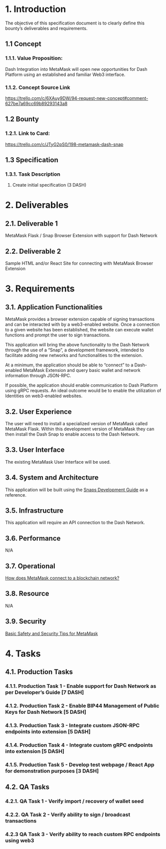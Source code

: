 # 1. Introduction

The objective of this specification document is to clearly define this bounty’s deliverables and requirements. 

## 1.1 Concept

### 1.1.1. Value Proposition:

Dash Integration into MetaMask will open new opportunities for Dash Platform using an established and familiar Web3 interface. 

### 1.1.2. Concept Source Link

https://trello.com/c/6XAuy9DW/94-request-new-concept#comment-627be7a69cc69b89293143a8 

## 1.2 Bounty

### 1.2.1. Link to Card:

https://trello.com/c/JTyG2pS0/198-metamask-dash-snap 

## 1.3 Specification

### 1.3.1. Task Description

1) Create initial specification (3 DASH)

# 2. Deliverables

## 2.1. Deliverable 1

MetaMask Flask / Snap Browser Extension with support for Dash Network

## 2.2. Deliverable 2

Sample HTML and/or React Site for connecting with MetaMask Browser Extension

# 3. Requirements

## 3.1. Application Functionalities

MetaMask provides a browser extension capable of signing transactions and can be interacted with by a web3-enabled website. Once a connection to a given website has been established, the website can execute wallet functions and prompt the user to sign transactions. 

This application will bring the above functionality to the Dash Network through the use of a “Snap”, a development framework, intended to facilitate adding new networks and functionalities to the extension.

At a minimum, the application should be able to “connect” to a Dash-enabled MetaMask Extension and query basic wallet and network information through JSON-RPC.

If possible, the application should enable communication to Dash Platform using gRPC requests. An ideal outcome would be to enable the utilization of Identities on web3-enabled websites.

## 3.2. User Experience

The user will need to install a specialized version of MetaMask called MetaMask Flask. Within this development version of MetaMask they can then install the Dash Snap to enable access to the Dash Network.

## 3.3. User Interface

The existing MetaMask User Interface will be used.

## 3.4. System and Architecture

This application will be built using the [Snaps Development Guide](https://docs.metamask.io/guide/snaps-development-guide.html#table-of-contents) as a reference.

## 3.5. Infrastructure

This application will require an API connection to the Dash Network.

## 3.6. Performance

N/A

## 3.7. Operational

[How does MetaMask connect to a blockchain network?](https://metamask.zendesk.com/hc/en-us/articles/5378119120667-How-does-MetaMask-connect-to-a-blockchain-network-)

## 3.8. Resource

N/A

## 3.9. Security

[Basic Safety and Security Tips for MetaMask](https://metamask.zendesk.com/hc/en-us/articles/360015489591-Basic-Safety-and-Security-Tips-for-Metamask)

# 4. Tasks

## 4.1. Production Tasks

### 4.1.1. Production Task 1 - Enable support for Dash Network as per Developer’s Guide [7 DASH]

### 4.1.2. Production Task 2 - Enable BIP44 Management of Public Keys for Dash Network [5 DASH]

### 4.1.3. Production Task 3 - Integrate custom JSON-RPC endpoints into extension [5 DASH]

### 4.1.4. Production Task 4 - Integrate custom gRPC endpoints into extension [5 DASH]

### 4.1.5. Production Task 5 - Develop test webpage / React App for demonstration purposes [3 DASH]

## 4.2. QA Tasks

### 4.2.1. QA Task 1 - Verify import / recovery of wallet seed

### 4.2.2. QA Task 2 - Verify ability to sign / broadcast transactions

### 4.2.3 QA Task 3 - Verify ability to reach custom RPC endpoints using web3
